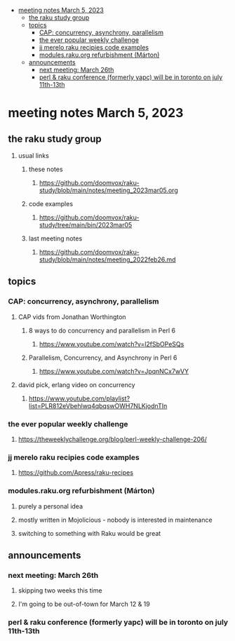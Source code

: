 - [meeting notes March 5, 2023](#org53542b6)
  - [the raku study group](#org3216883)
  - [topics](#org472c00c)
    - [CAP: concurrency, asynchrony, parallelism](#orgb8b215b)
    - [the ever popular weekly challenge](#orgc5619eb)
    - [jj merelo raku recipies code examples](#orgb185d2a)
    - [modules.raku.org refurbishment (Márton)](#orge5910c9)
  - [announcements](#orgc04087c)
    - [next meeting: March 26th](#org5b0c2e1)
    - [perl & raku conference (formerly yapc) will be in toronto on july 11th-13th](#org9c660cb)


<a id="org53542b6"></a>

# meeting notes March 5, 2023


<a id="org3216883"></a>

## the raku study group

1.  usual links

    1.  these notes
    
        1.  <https://github.com/doomvox/raku-study/blob/main/notes/meeting_2023mar05.org>
    
    2.  code examples
    
        1.  <https://github.com/doomvox/raku-study/tree/main/bin/2023mar05>
    
    3.  last meeting notes
    
        1.  <https://github.com/doomvox/raku-study/blob/main/notes/meeting_2022feb26.md>


<a id="org472c00c"></a>

## topics


<a id="orgb8b215b"></a>

### CAP: concurrency, asynchrony, parallelism

1.  CAP vids from Jonathan Worthington

    1.  8 ways to do concurrency and parallelism in Perl 6
    
        1.  <https://www.youtube.com/watch?v=l2fSbOPeSQs>
    
    2.  Parallelism, Concurrency, and Asynchrony in Perl 6
    
        1.  <https://www.youtube.com/watch?v=JpqnNCx7wVY>

2.  david pick, erlang video on concurrency

    1.  <https://www.youtube.com/playlist?list=PLR812eVbehlwq4qbqswOWH7NLKjodnTIn>


<a id="orgc5619eb"></a>

### the ever popular weekly challenge

1.  <https://theweeklychallenge.org/blog/perl-weekly-challenge-206/>


<a id="orgb185d2a"></a>

### jj merelo raku recipies code examples

1.  <https://github.com/Apress/raku-recipes>


<a id="orge5910c9"></a>

### modules.raku.org refurbishment (Márton)

1.  purely a personal idea

2.  mostly written in Mojolicious - nobody is interested in maintenance

3.  switching to something with Raku would be great


<a id="orgc04087c"></a>

## announcements


<a id="org5b0c2e1"></a>

### next meeting: March 26th

1.  skipping two weeks this time

2.  I'm going to be out-of-town for March 12 & 19


<a id="org9c660cb"></a>

### perl & raku conference (formerly yapc) will be in toronto on july 11th-13th
